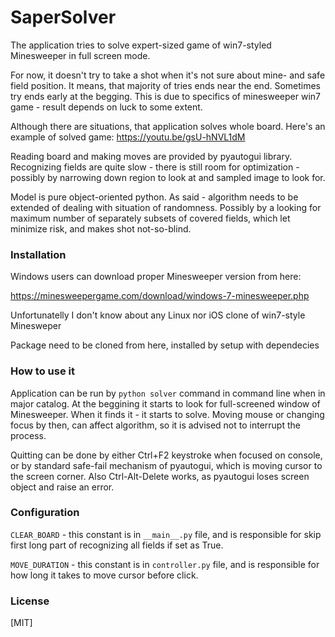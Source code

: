  # SaperSolver

The application tries to solve expert-sized game of win7-styled 
Minesweeper in full screen mode. 

For now, it doesn't try to take a shot
when it's not sure about mine- and safe field position. It means, that
majority of tries ends near the end. Sometimes try ends early at the
begging. This is due to specifics of minesweeper win7 game - result
depends on luck to some extent. 

Although there are situations, that
application solves whole board.
Here's an example of solved game: https://youtu.be/gsU-hNVL1dM

Reading board and making moves are provided by pyautogui library. Recognizing
fields are quite slow - there is still room for optimization - possibly by
narrowing down region to look at and sampled image to look for.

Model is pure object-oriented python. As said - algorithm needs to be extended
of dealing with situation of randomness. Possibly by a looking for maximum
number of separately subsets of covered fields, which let minimize risk, and
makes shot not-so-blind.

### Installation
Windows users can download proper Minesweeper version from here: 

https://minesweepergame.com/download/windows-7-minesweeper.php

Unfortunatelly I don't know about any Linux nor iOS clone of win7-style 
Minesweper

Package need to be cloned from here, installed by setup with dependecies

### How to use it
Application can be run by `python solver` command in command line when in major 
catalog. At the beggining it starts to look for full-screened window of 
Minesweeper. When it finds it - it starts to solve. Moving mouse or changing 
focus by then, can affect algorithm, so it is advised not to interrupt the process. 

Quitting can be done by either Ctrl+F2 keystroke when focused on console, or by standard
safe-fail mechanism of pyautogui, which is moving cursor to the screen corner.
Also Ctrl-Alt-Delete works, as pyautogui loses screen object and raise an error.

### Configuration
`CLEAR_BOARD` - this constant is in `__main__.py` file, and is responsible for
skip first long part of recognizing all fields if set as True.

`MOVE_DURATION` - this constant is in `controller.py` file, and is responsible for
how long it takes to move cursor before click.

### License
[MIT]